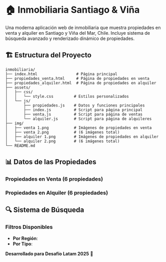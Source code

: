 # 🏠 Inmobiliaria Santiago & Viña

Una moderna aplicación web de inmobiliaria que muestra propiedades en venta y alquiler en Santiago y Viña del Mar, Chile. Incluye sistema de búsqueda avanzado y renderizado dinámico de propiedades.

## 🏗️ Estructura del Proyecto

```
inmobiliaria/
├── index.html                 # Página principal
├── propiedades_venta.html     # Página de propiedades en venta
├── propiedades_alquiler.html  # Página de propiedades en alquiler
├── assets/
│   ├── css/
│   │   └── style.css         # Estilos personalizados
│   └── js/
│       ├── propiedades.js    # Datos y funciones principales
│       ├── index.js          # Script para página principal
│       ├── venta.js          # Script para página de ventas
│       └── alquiler.js       # Script para página de alquileres
├── img/
│   ├── venta 1.png           # Imágenes de propiedades en venta
│   ├── venta 2.png           # (6 imágenes total)
│   ├── alquiler 1.png        # Imágenes de propiedades en alquiler
│   └── alquiler 2.png        # (6 imágenes total)
└── README.md
```

## 📊 Datos de las Propiedades

### Propiedades en Venta (6 propiedades)
### Propiedades en Alquiler (6 propiedades)
## 🔍 Sistema de Búsqueda
### Filtros Disponibles
- **Por Región**: 
- **Por Tipo**: 





**Desarrollado para Desafío Latam 2025** 🚀


